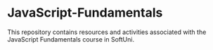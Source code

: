 # JavaScript-Fundamentals
This repository contains resources and activities associated with the JavaScript Fundamentals course in SoftUni.
